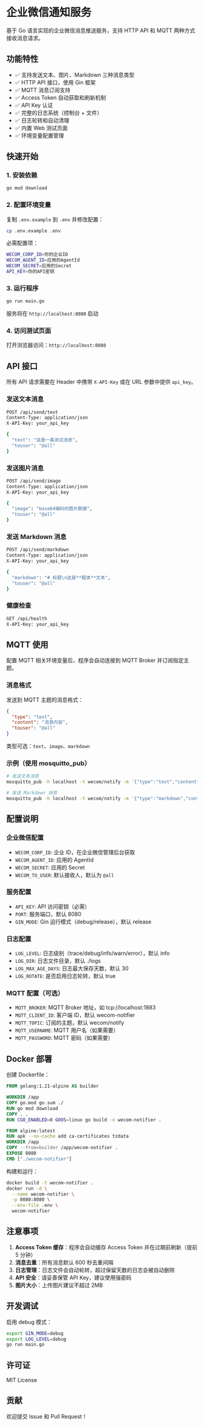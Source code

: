 # 企业微信通知服务

基于 Go 语言实现的企业微信消息推送服务，支持 HTTP API 和 MQTT 两种方式接收消息请求。

## 功能特性

- ✅ 支持发送文本、图片、Markdown 三种消息类型
- ✅ HTTP API 接口，使用 Gin 框架
- ✅ MQTT 消息订阅支持
- ✅ Access Token 自动获取和刷新机制
- ✅ API Key 认证
- ✅ 完整的日志系统（控制台 + 文件）
- ✅ 日志轮转和自动清理
- ✅ 内置 Web 测试页面
- ✅ 环境变量配置管理

## 快速开始

### 1. 安装依赖

```bash
go mod download
```

### 2. 配置环境变量

复制 `.env.example` 到 `.env` 并修改配置：

```bash
cp .env.example .env
```

必需配置项：
```bash
WECOM_CORP_ID=你的企业ID
WECOM_AGENT_ID=应用的AgentId
WECOM_SECRET=应用的Secret
API_KEY=你的API密钥
```

### 3. 运行程序

```bash
go run main.go
```

服务将在 `http://localhost:8080` 启动

### 4. 访问测试页面

打开浏览器访问：`http://localhost:8080`

## API 接口

所有 API 请求需要在 Header 中携带 `X-API-Key` 或在 URL 参数中提供 `api_key`。

### 发送文本消息

```bash
POST /api/send/text
Content-Type: application/json
X-API-Key: your_api_key

{
  "text": "这是一条测试消息",
  "touser": "@all"
}
```

### 发送图片消息

```bash
POST /api/send/image
Content-Type: application/json
X-API-Key: your_api_key

{
  "image": "base64编码的图片数据",
  "touser": "@all"
}
```

### 发送 Markdown 消息

```bash
POST /api/send/markdown
Content-Type: application/json
X-API-Key: your_api_key

{
  "markdown": "# 标题\n这是**粗体**文本",
  "touser": "@all"
}
```

### 健康检查

```bash
GET /api/health
X-API-Key: your_api_key
```

## MQTT 使用

配置 MQTT 相关环境变量后，程序会自动连接到 MQTT Broker 并订阅指定主题。

### 消息格式

发送到 MQTT 主题的消息格式：

```json
{
  "type": "text",
  "content": "消息内容",
  "touser": "@all"
}
```

类型可选：`text`、`image`、`markdown`

### 示例（使用 mosquitto_pub）

```bash
# 发送文本消息
mosquitto_pub -h localhost -t wecom/notify -m '{"type":"text","content":"测试消息","touser":"@all"}'

# 发送 Markdown 消息
mosquitto_pub -h localhost -t wecom/notify -m '{"type":"markdown","content":"# 标题\n内容","touser":"@all"}'
```

## 配置说明

### 企业微信配置

- `WECOM_CORP_ID`: 企业 ID，在企业微信管理后台获取
- `WECOM_AGENT_ID`: 应用的 AgentId
- `WECOM_SECRET`: 应用的 Secret
- `WECOM_TO_USER`: 默认接收人，默认为 `@all`

### 服务配置

- `API_KEY`: API 访问密钥（必需）
- `PORT`: 服务端口，默认 8080
- `GIN_MODE`: Gin 运行模式（debug/release），默认 release

### 日志配置

- `LOG_LEVEL`: 日志级别（trace/debug/info/warn/error），默认 info
- `LOG_DIR`: 日志文件目录，默认 ./logs
- `LOG_MAX_AGE_DAYS`: 日志最大保存天数，默认 30
- `LOG_ROTATE`: 是否启用日志轮转，默认 true

### MQTT 配置（可选）

- `MQTT_BROKER`: MQTT Broker 地址，如 tcp://localhost:1883
- `MQTT_CLIENT_ID`: 客户端 ID，默认 wecom-notifier
- `MQTT_TOPIC`: 订阅的主题，默认 wecom/notify
- `MQTT_USERNAME`: MQTT 用户名（如果需要）
- `MQTT_PASSWORD`: MQTT 密码（如果需要）

## Docker 部署

创建 Dockerfile：

```dockerfile
FROM golang:1.21-alpine AS builder

WORKDIR /app
COPY go.mod go.sum ./
RUN go mod download
COPY . .
RUN CGO_ENABLED=0 GOOS=linux go build -o wecom-notifier .

FROM alpine:latest
RUN apk --no-cache add ca-certificates tzdata
WORKDIR /app
COPY --from=builder /app/wecom-notifier .
EXPOSE 8080
CMD ["./wecom-notifier"]
```

构建和运行：

```bash
docker build -t wecom-notifier .
docker run -d \
  --name wecom-notifier \
  -p 8080:8080 \
  --env-file .env \
  wecom-notifier
```

## 注意事项

1. **Access Token 缓存**：程序会自动缓存 Access Token 并在过期前刷新（提前 5 分钟）
2. **消息去重**：所有消息默认 600 秒去重间隔
3. **日志管理**：日志文件会自动轮转，超过保留天数的日志会被自动删除
4. **API 安全**：请妥善保管 API Key，建议使用强密码
5. **图片大小**：上传图片建议不超过 2MB

## 开发调试

启用 debug 模式：

```bash
export GIN_MODE=debug
export LOG_LEVEL=debug
go run main.go
```

## 许可证

MIT License

## 贡献

欢迎提交 Issue 和 Pull Request！